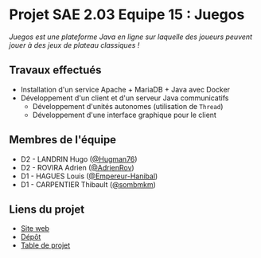 # Projet SAE 2.03 Equipe 15 : Juegos
_Juegos est une plateforme Java en ligne sur laquelle des joueurs peuvent jouer à des jeux de plateau classiques !_

## Travaux effectués
- Installation d'un service Apache + MariaDB + Java avec Docker
- Développement d'un client et d'un serveur Java communicatifs
  - Développement d'unités autonomes (utilisation de `Thread`)
  - Développement d'une interface graphique pour le client

## Membres de l'équipe
- D2 - LANDRIN Hugo ([@Hugman76](https://github.com/Hugman76))
- D2 - ROVIRA Adrien ([@AdrienRov](https://github.com/AdrienRov))
- D1 - HAGUES Louis ([@Empereur-Hanibal](https://github.com/Empereur-Hanibal))
- D1 - CARPENTIER Thibault ([@sombmkm](https://github.com/sombmkm))

## Liens du projet
- [Site web](https://hugman76.github.io/docker-sae203/)
- [Dépôt](https://github.com/Hugman76/docker-sae203)
- [Table de projet](https://github.com/users/Hugman76/projects/1/views/1)

